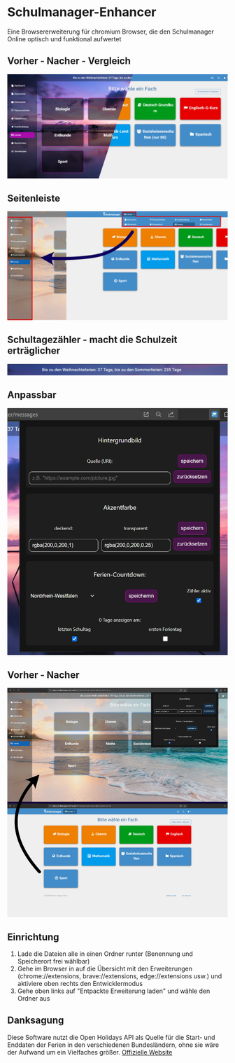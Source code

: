 # Schulmanager-Enhancer
Eine Browsererweiterung für chromium Browser, die den Schulmanager Online optisch und funktional aufwertet

## Vorher - Nacher - Vergleich
![Seitenleiste](https://github.com/Xarso/Schulmanager-enhancer/blob/main/github_images/Before-after2.webp)

## Seitenleiste
![Seitenleiste](https://github.com/Xarso/Schulmanager-enhancer/blob/main/github_images/Before_after_sidebar.webp)

## Schultagezähler - macht die Schulzeit erträglicher 
![Schultagezähler](https://github.com/Xarso/Schulmanager-enhancer/blob/main/github_images/counter.webp)

## Anpassbar
![anpassbar](https://github.com/Xarso/Schulmanager-enhancer/blob/main/github_images/customizeable.webp)

## Vorher - Nacher
![vorher-nacher Var.2](https://github.com/Xarso/Schulmanager-enhancer/blob/main/github_images/Before_after.webp)
## Einrichtung
1. Lade die Dateien alle in einen Ordner runter (Benennung und Speicherort frei wählbar)
2. Gehe im Browser in auf die Übersicht mit den Erweiterungen (chrome://extensions, brave://extensions, edge://extensions usw.) und aktiviere oben rechts den Entwicklermodus
3. Gehe oben links auf "Entpackte Erweiterung laden" und wähle den Ordner aus
## Danksagung
Diese Software nutzt die Open Holidays API als Quelle für die Start- und Enddaten der Ferien in den verschiedenen Bundesländern, ohne sie wäre der Aufwand um ein Vielfaches größer.
[Offizielle Website](https://www.openholidaysapi.org)
